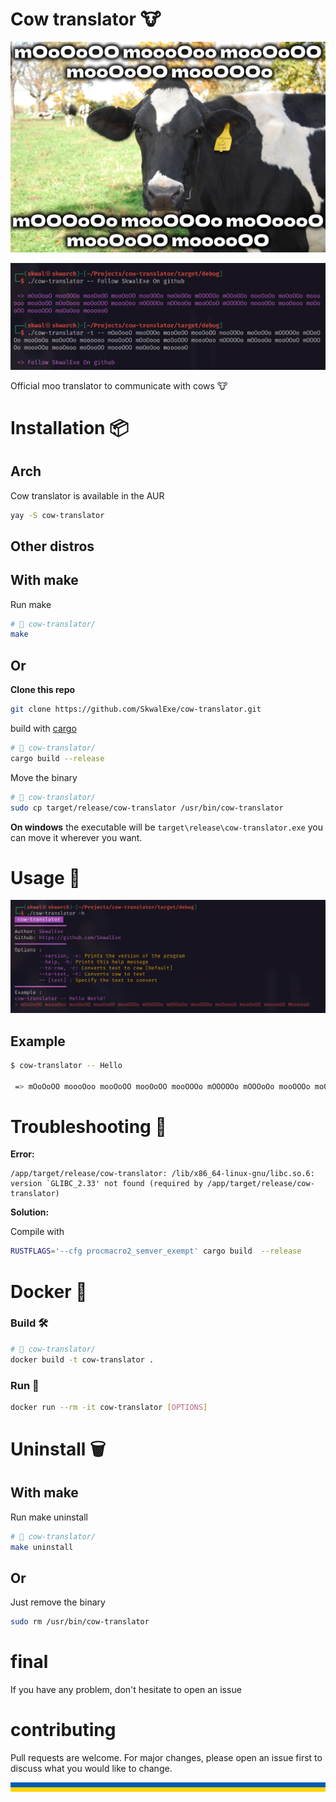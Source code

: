 # Cow translator 🐮

![](images/1.png)

![](images/screenshot.png)

Official moo translator to communicate with cows 🐮 

# Installation 📦

## Arch

Cow translator is available in the AUR

```bash
yay -S cow-translator
```

## Other distros

## With make

Run make

```bash
# 📂 cow-translator/
make
```

## Or

**Clone this repo**

```bash
git clone https://github.com/SkwalExe/cow-translator.git
```

build with [cargo](https://doc.rust-lang.org/cargo/getting-started/installation.html)

```bash
# 📂 cow-translator/
cargo build --release
```

Move the binary

```bash
# 📂 cow-translator/
sudo cp target/release/cow-translator /usr/bin/cow-translator
```

**On windows** the executable will be `target\release\cow-translator.exe` you can move it wherever you want.

# Usage 📝

![](images/usage.png)

## Example 

```bash
$ cow-translator -- Hello 

 => mOoOoOO moooOoo mooOoOO mooOoOO mooOOOo mOOOOOo mOOOoOo mooOOOo moOoooO mooOoOO mooooOO
```

# Troubleshooting 🔧

**Error:**

```
/app/target/release/cow-translator: /lib/x86_64-linux-gnu/libc.so.6: version `GLIBC_2.33' not found (required by /app/target/release/cow-translator)
```

**Solution:**

Compile with 

```bash
RUSTFLAGS='--cfg procmacro2_semver_exempt' cargo build  --release
```

# Docker 🐳

### Build 🛠️

```bash
# 📂 cow-translator/
docker build -t cow-translator .
```

### Run 🏃

```bash
docker run --rm -it cow-translator [OPTIONS]
```

# Uninstall 🗑

## With make

Run make uninstall

```bash
# 📂 cow-translator/
make uninstall
```

## Or
Just remove the binary

```bash
sudo rm /usr/bin/cow-translator
```

# final

If you have any problem, don't hesitate to open an issue

# contributing

Pull requests are welcome. For major changes, please open an issue first to discuss what you would like to change.

<a href="https://github.com/SkwalExe#ukraine"><img src="https://raw.githubusercontent.com/SkwalExe/SkwalExe/main/ukraine.jpg" width="100%" height="15px" /></a>